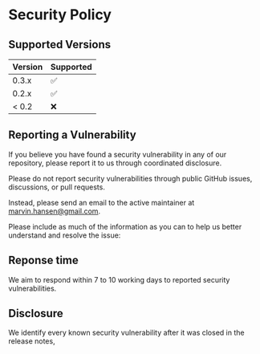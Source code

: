 [//]: # (---)
[//]: # (SPDX-License-Identifier: MIT)
[//]: # (---)
# Security Policy

## Supported Versions

| Version | Supported          |
|---------|--------------------|
| 0.3.x   | :white_check_mark: |
| 0.2.x   | :white_check_mark: |
| < 0.2   | :x:                |

## Reporting a Vulnerability

If you believe you have found a security vulnerability in any of our repository, please report it to us through
coordinated disclosure.

Please do not report security vulnerabilities through public GitHub issues, discussions, or pull requests.

Instead, please send an email to the active maintainer at marvin.hansen@gmail.com.

Please include as much of the information as you can to help us better understand and resolve the issue:

## Reponse time

We aim to respond within 7 to 10 working days to reported security vulnerabilities.

## Disclosure

We identify every known security vulnerability after it was closed in the release notes,
